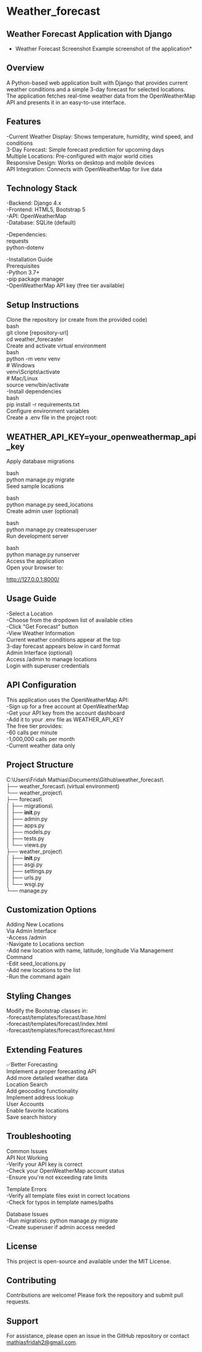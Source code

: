# Weather_forecast
## Weather Forecast Application with Django  
* Weather Forecast Screenshot Example screenshot of the application*  

## Overview  
A Python-based web application built with Django that provides current weather conditions and a simple 3-day forecast for selected locations.  
The application fetches real-time weather data from the OpenWeatherMap API and presents it in an easy-to-use interface.  

## Features
 -Current Weather Display: Shows temperature, humidity, wind speed, and conditions  
       3-Day Forecast: Simple forecast prediction for upcoming days  
       Multiple Locations: Pre-configured with major world cities  
       Responsive Design: Works on desktop and mobile devices   
       API Integration: Connects with OpenWeatherMap for live data  

## Technology Stack  
   -Backend: Django 4.x    
   -Frontend: HTML5, Bootstrap 5  
   -API: OpenWeatherMap  
   -Database: SQLite (default)  
   
-Dependencies:   
   requests   
   python-dotenv  
   
-Installation Guide  
   Prerequisites    
      -Python 3.7+  
      -pip package manager  
      -OpenWeatherMap API key (free tier available)  
      
## Setup Instructions  
   Clone the repository (or create from the provided code)  
     bash  
        git clone [repository-url]  
        cd weather_forecaster  
        Create and activate virtual environment   
    bash  
        python -m venv venv  
        # Windows  
           venv\Scripts\activate  
        # Mac/Linux  
           source venv/bin/activate  
-Install dependencies  
    bash  
        pip install -r requirements.txt  
        Configure environment variables  
        Create a .env file in the project root:  

## WEATHER_API_KEY=your_openweathermap_api_key  
Apply database migrations  

bash  
python manage.py migrate  
Seed sample locations  

bash  
python manage.py seed_locations  
Create admin user (optional)  

bash  
python manage.py createsuperuser  
Run development server  

bash  
python manage.py runserver  
Access the application  
Open your browser to:  

http://127.0.0.1:8000/  
## Usage Guide   
  -Select a Location  
  -Choose from the dropdown list of available cities  
  -Click "Get Forecast" button  
  -View Weather Information  
Current weather conditions appear at the top  
3-day forecast appears below in card format  
Admin Interface (optional)  
Access /admin to manage locations  
Login with superuser credentials  

## API Configuration  
This application uses the OpenWeatherMap API:  
   -Sign up for a free account at OpenWeatherMap  
   -Get your API key from the account dashboard  
   -Add it to your .env file as WEATHER_API_KEY  
The free tier provides:  
   -60 calls per minute  
   -1,000,000 calls per month  
   -Current weather data only  

## Project Structure  
C:\Users\Fridah Mathias\Documents\Github\weather_forecast\  
├── weather_forecast\ (virtual environment)  
└── weather_project\  
    ├── forecast\  
    │   ├── migrations\  
    │   ├── __init__.py  
    │   ├── admin.py  
    │   ├── apps.py  
    │   ├── models.py  
    │   ├── tests.py  
    │   └── views.py  
    ├── weather_project\  
    │   ├── __init__.py  
    │   ├── asgi.py  
    │   ├── settings.py  
    │   ├── urls.py  
    │   └── wsgi.py  
    └── manage.py  

## Customization Options  
Adding New Locations  
 Via Admin Interface  
  -Access /admin  
  -Navigate to Locations section  
  -Add new location with name, latitude, longitude
 Via Management Command   
  -Edit seed_locations.py  
  -Add new locations to the list   
  -Run the command again

## Styling Changes  
Modify the Bootstrap classes in:  
  -forecast/templates/forecast/base.html  
  -forecast/templates/forecast/index.html  
  -forecast/templates/forecast/forecast.html

## Extending Features
 ✅Better Forecasting  
 Implement a proper forecasting API  
 Add more detailed weather data  
 Location Search  
 Add geocoding functionality  
 Implement address lookup  
 User Accounts  
 Enable favorite locations  
 Save search history

## Troubleshooting  
 Common Issues  
  API Not Working  
     -Verify your API key is correct  
     -Check your OpenWeatherMap account status  
     -Ensure you're not exceeding rate limits  

  Template Errors  
    -Verify all template files exist in correct locations  
    -Check for typos in template names/paths

  Database Issues  
    -Run migrations: python manage.py migrate  
    -Create superuser if admin access needed

## License
This project is open-source and available under the MIT License.

## Contributing
Contributions are welcome! Please fork the repository and submit pull requests.

## Support
For assistance, please open an issue in the GitHub repository or contact mathiasfridah2@gmail.com.
